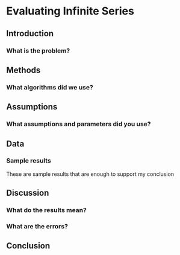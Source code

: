 <!-- Created by Aiden Hammond -->
<!-- Note: Remember to comment your code -->
# Evaluating Infinite Series
## Introduction
### What is the problem?

## Methods
### What algorithms did we use?

## Assumptions
### What assumptions and parameters did you use?

## Data
### Sample results
These are sample results that are enough to support my conclusion

## Discussion
### What do the results mean?

### What are the errors?

## Conclusion
